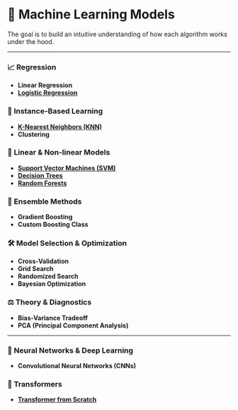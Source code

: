 # 🧠 Machine Learning Models

The goal is to build an intuitive understanding of how each algorithm works under the hood.

---

### 📈 Regression
- **Linear Regression**
- [**Logistic Regression**](https://github.com/Dashibug/ML-DL-Models-from-scratch/blob/main/logistic-regression.ipynb)

### 👥 Instance-Based Learning
- [**K-Nearest Neighbors (KNN)**](https://github.com/Dashibug/ML-DL-Models-from-scratch/blob/main/knn-clustering.ipynb)
- **Clustering** 

### 🧱 Linear & Non-linear Models
- [**Support Vector Machines (SVM)**](https://github.com/Dashibug/ML-DL-Models-from-scratch/blob/main/svm.ipynb)
- [**Decision Trees**](https://github.com/Dashibug/ML-DL-Models-from-scratch/blob/main/decision-trees.ipynb)
- [**Random Forests**](https://github.com/Dashibug/ML-DL-Models-from-scratch/blob/main/random-forest.ipynb)

### 🚀 Ensemble Methods
- **Gradient Boosting** 
- **Custom Boosting Class** 

### 🛠️ Model Selection & Optimization
- **Cross-Validation**
- **Grid Search**
- **Randomized Search**
- **Bayesian Optimization** 

### ⚖️ Theory & Diagnostics
- **Bias-Variance Tradeoff**
- **PCA (Principal Component Analysis)**

---

### 🧠 Neural Networks & Deep Learning
- **Convolutional Neural Networks (CNNs)**

### 🔁 Transformers
- [**Transformer from Scratch**](https://github.com/Dashibug/ML-DL-Models-from-scratch/blob/main/transformer.ipynb)
